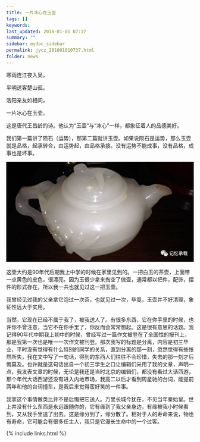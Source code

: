 ```yaml
---
title: 一片冰心在玉壶
tags: []
keywords: 
last_updated: 2018-01-01 07:37
summary: ""
sidebar: mydoc_sidebar
permalink: jycz_201801010737.html
folder: news
---
```


寒雨连江夜入吴，

平明送客楚山孤。

洛阳亲友如相问，

一片冰心在玉壶。



这是唐代王昌龄的诗。他认为“玉壶”与“冰心”一样，都象征着人的品德美好。



我们第一篇讲了陨石（运势），那第二篇就讲玉壶。如果说陨石是运势，那么玉壶就是品格，起承转合，由运势起，由品格承接。没有运势不能成事，没有品格，成事也是坏事。



<img class="inline" src="images/WeChat Image_20221010163124.jpg"/>





这壶大约是90年代后期我上中学的时候在家里见到的。一把白玉的茶壶，上面带一点黄色的皮色，很漂亮。因为玉很少拿来掏空了做壶，通常都以把件，配饰，摆件的形式存在，所以我一共也就见过这一把玉壶。



我曾经见过我的父亲拿它泡过一次茶，也就见过一次，毕竟，玉壶并不好清理，象征性远大于实用。



当然，它现在已经不属于我了，被我送人了。有很多东西，它在你手里的时候，也许你不曾注意，当它不在你手里了，你反而会常常想起。这是很有意思的话题。我记得90年代中期我上初中的时候，曾经写过一篇作文被登在了全国性的报刊上，那是我第一次也是唯一一次作文被刊登。那次我写的标题是分离，内容是初三毕业，平时没有觉得有什么特别的同学的关系，直到分离的那一刻，忽然觉得有些怅然所失，我在文中写了一句话，得到的东西人们往往不会珍惜，失去的那一刻才后悔莫及。也许就是这句话出自一个初三学生之口让编辑们采用了我的文章，声明一点，我发表文章的时候，无论是我还是当时北京的编辑们，都没有看过大话西游，那个年代大话西游还没有进入内地市场，我高二以后才看到周星驰的台词，能提前两年和他的台词撞车，是我后来觉得蛮好笑的一件事。



我拿这个事情做类比并不是后悔把它送人。万里长城今犹在，不见当年秦始皇。世上并没有什么东西是永远跟随你的，它有缘到了我父亲身边，有缘被我小时候看到，又从我手里送了出去。这是缘分到了，缘分散了。相对于人的寿命来说，物也有寿命，它可能会有很多任主人，我只是它漫长生命中的一个过客。




{% include links.html %}
